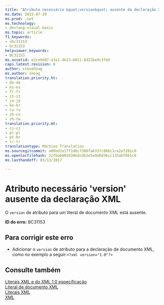 ```yaml
---
title: "Atributo necessário &quot;version&quot; ausente da declaração XML | Documentos do Microsoft"
ms.date: 2015-07-20
ms.prod: .net
ms.technology:
- devlang-visual-basic
ms.topic: article
f1_keywords:
- vbc31153
- bc31153
helpviewer_keywords:
- BC31153
ms.assetid: e2ce9dd7-a1e1-4b13-b011-8d22be9c3fdd
caps.latest.revision: 6
author: stevehoag
ms.author: shoag
translation.priority.ht:
- de-de
- es-es
- fr-fr
- it-it
- ja-jp
- ko-kr
- ru-ru
- zh-cn
- zh-tw
translation.priority.mt:
- cs-cz
- pl-pl
- pt-br
- tr-tr
translationtype: Machine Translation
ms.sourcegitcommit: a06bd2a17f1d6c7308fa6337c866c1ca2e7281c0
ms.openlocfilehash: 22fbab092d30edcdb2e5e9e6d36cc135abf661c9
ms.lasthandoff: 03/13/2017

---
```

# <a name="required-attribute-39version39-missing-from-xml-declaration"></a>Atributo necessário 'version' ausente da declaração XML
O `version` de atributo para um literal de documento XML está ausente.  
  
 **ID do erro:** BC31153  
  
## <a name="to-correct-this-error"></a>Para corrigir este erro  
  
-   Adicionar o `version` de atributo para a declaração de documento XML, como no exemplo a seguir:`<?xml version="1.0"?>`  
  
## <a name="see-also"></a>Consulte também  
 [Literais XML e do XML 1.0 especificação](../../visual-basic/programming-guide/language-features/xml/xml-literals-and-the-xml-1-0-specification.md)   
 [Literal de documento XML](../../visual-basic/language-reference/xml-literals/xml-document-literal.md)   
 [Literais XML](../../visual-basic/language-reference/xml-literals/index.md)   
 [XML](../../visual-basic/programming-guide/language-features/xml/index.md)
